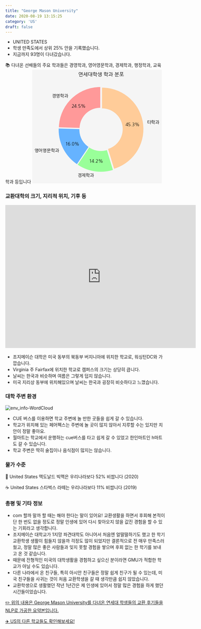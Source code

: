 ```yaml
---
title: "George Mason University"
date: 2020-08-19 13:15:25
category: 'US'
draft: false
---
```



* UNITED STATES
* 학생 만족도에서 상위 25% 안을 기록했습니다.
* 지금까지 93명이 다녀갔습니다. 

📚 다녀온 선배들의 주요 학과들은 경영학과, 영어영문학과, 경제학과, 행정학과, 교육학과 등입니다
![department-info](../plots/US000070.png)
### 교환대학의 크기, 지리적 위치, 기후 등
<iframe
width="600"
height="450"
frameborder="0" style="border:0"
src="https://www.google.com/maps/embed/v1/place?key=AIzaSyC9e1AME-pVmWC4hBpFdu5S4dKzyepa3HQ&q=George+Mason+University&center=38.8298118,-77.3073606&zoom=14" allowfullscreen>
</iframe>

* 조지메이슨 대학은 미국 동부의 북동부 버지니아에 위치한 학교로, 워싱턴DC와 가깝습니다.
* Virginia 주 Fairfax에 위치한 학교로 캠퍼스의 크기는 상당히 큽니다.
* 날씨는 한국과 비슷하며 여름은 그렇게 덥지 않습니다.
* 미국 지리상 동부에 위치해있으며 날씨는 한국과 굉장히 비슷하다고 느꼈습니다.


### 대학 주변 환경

![env_info-WordCloud](../univ_wordclouds_okt/env_info/US000070_env_info_okt.png)

* CUE 버스를 이용하면 학교 주변에 놀 만한 곳들을 쉽게 갈 수 있습니다.
* 학교가 위치해 있는 페어펙스는 주변에 놀 곳이 많지 않아서 지루할 수는 있지만 치안이 정말 좋아요.
* 월마트는 학교에서 운행하는 cue버스를 타고 쉽게 갈 수 있었고 한인마트인 h마트도 갈 수 있습니다.
* 학교 주변은 딱히 술집이나 음식점이 많지는 않습니다.


### 물가 수준 
🍔 United States 맥도날드 빅맥은 우리나라보다 52% 비쌉니다 (2020)

☕️ United States 스타벅스 라떼는 우리나라보다 11% 비쌉니다 (2019)

### 총평 및 기타 정보
* com 할까 말까 할 때는 해야 한다는 말이 있어요! 교환생활을 하면서 후회해 본적이 단 한 번도 없을 정도로 정말 인생에 있어 다시 찾아오지 않을 값진 경험을 할 수 있는 기회라고 생각합니다.
* 조지메이슨 대학교가 1지망 파견대학도 아니어서 처음엔 얼떨떨하기도 했고 한 학기 교환학생 생활이 힘들지 않을까 걱정도 많이 되었지만 결론적으로 전 매우 만족스러웠고, 정말 많은 좋은 사람들과 잊지 못할 경험을 쌓으며 후회 없는 한 학기를 보내고 온 것 같습니다.
* 때문에 전형적인 미국의 대학생활을 경험하고 싶으신 분이라면 GMU가 적합한 학교가 아닐 수도 있습니다.
* 다른 나라에서 온 친구들, 특히 아시안 친구들은 정말 쉽게 친구가 될 수 있는데, 미국 친구들을 사귀는 것이 처음 교환학생을 갈 때 생각만큼 쉽지 않았습니다.
* 교환학생으로 생활했던 작년 1년간은 제 인생에 있어서 정말 많은 경험을 하게 했던 시간들이었습니다.


[✏️ 위의 내용은 George Mason University를 다녀온 연세대 학생들의 교환 후기들을 NLP로 가공한 요약본입니다.](http://oia.yonsei.ac.kr/partner/expReport.asp?ucode=US000070&bgbn=A)

[✈️ US의 다른 학교들도 확인해보세요!](https://yonsei-exchange.netlify.app/?category=US)

